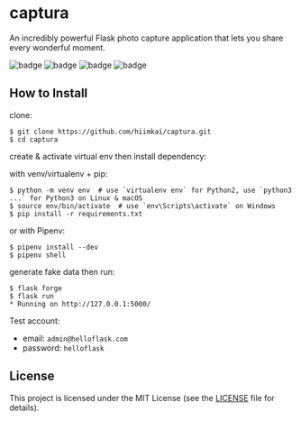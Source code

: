 # captura
An incredibly powerful Flask photo capture application that lets you share every wonderful moment.

<img src="https://forthebadge.com/images/badges/made-with-javascript.svg" alt="badge">
<img src="https://forthebadge.com/images/badges/made-with-markdown.svg" alt="badge">
<img src="https://forthebadge.com/images/badges/open-source.svg" alt="badge">
<img src="https://forthebadge.com/images/badges/made-with-python.svg" alt="badge">

## How to Install

clone:
```
$ git clone https://github.com/hiimkai/captura.git
$ cd captura
```
create & activate virtual env then install dependency:

with venv/virtualenv + pip:
```
$ python -m venv env  # use `virtualenv env` for Python2, use `python3 ...` for Python3 on Linux & macOS
$ source env/bin/activate  # use `env\Scripts\activate` on Windows
$ pip install -r requirements.txt
```
or with Pipenv:
```
$ pipenv install --dev
$ pipenv shell
```
generate fake data then run:
```
$ flask forge
$ flask run
* Running on http://127.0.0.1:5000/
```
Test account:
* email: `admin@helloflask.com`
* password: `helloflask`

## License

This project is licensed under the MIT License (see the
[LICENSE](LICENSE) file for details).
